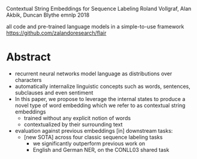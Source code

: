 Contextual String Embeddings for Sequence Labeling
Roland Vollgraf, Alan Akbik, Duncan Blythe
emnlp 2018

all code and pre-trained language models in a simple-to-use framework
https://github.com/zalandoresearch/flair

# Abstract

* recurrent neural networks model language as distributions over characters
* automatically internalize linguistic concepts such as
  words, sentences, subclauses and even sentiment
* In this paper, we propose to leverage the internal states to
  produce a novel type of word embedding which we refer to as
  contextual string embeddings
  * trained without any explicit notion of words
  * contextualized by their surrounding text
* evaluation against previous embeddings [in] downstream tasks:
  * [new SOTA] across four classic sequence labeling tasks
    * we significantly outperform previous work on
    * English and German NER, on the CONLL03 shared task
